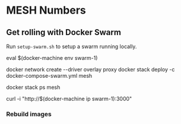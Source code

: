 # MESH Numbers

## Get rolling with Docker Swarm

Run `setup-swarm.sh` to setup a swarm running locally.

eval $(docker-machine env swarm-1)

docker network create --driver overlay proxy
docker stack deploy -c docker-compose-swarm.yml mesh

docker stack ps mesh

curl -i "http://$(docker-machine ip swarm-1):3000"

### Rebuild images
